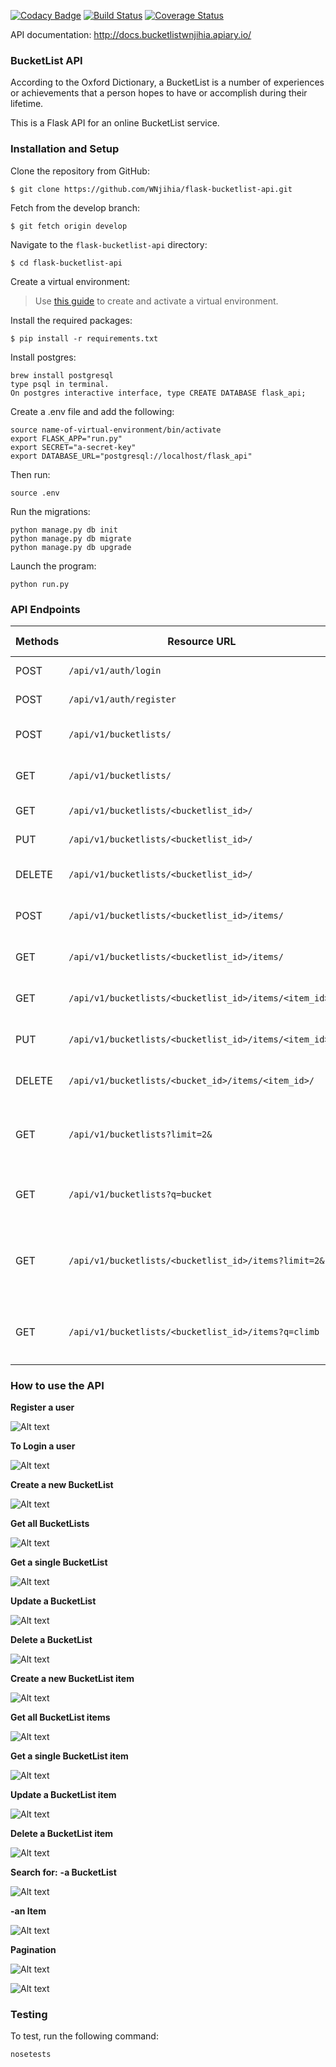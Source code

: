 [![Codacy Badge](https://api.codacy.com/project/badge/Grade/93600bb65a2d4e51b0659003115ea6d6)](https://www.codacy.com/app/WNjihia/flask-bucketlist-api?utm_source=github.com&utm_medium=referral&utm_content=WNjihia/flask-bucketlist-api&utm_campaign=badger)
[![Build Status](https://travis-ci.org/WNjihia/flask-bucketlist-api.svg?branch=develop)](https://travis-ci.org/WNjihia/flask-bucketlist-api)
[![Coverage Status](https://coveralls.io/repos/github/WNjihia/flask-bucketlist-api/badge.svg?branch=develop)](https://coveralls.io/github/WNjihia/flask-bucketlist-api?branch=develop)

API documentation: http://docs.bucketlistwnjihia.apiary.io/

### BucketList API

According to the Oxford Dictionary, a BucketList is a number of experiences or achievements that a person hopes to have or accomplish during their lifetime.

This is a Flask API for an online BucketList service.

### Installation and Setup

Clone the repository from GitHub:
```
$ git clone https://github.com/WNjihia/flask-bucketlist-api.git
```

Fetch from the develop branch:
```
$ git fetch origin develop
```

Navigate to the `flask-bucketlist-api` directory:
```
$ cd flask-bucketlist-api
```

Create a virtual environment:
> Use [this guide](http://docs.python-guide.org/en/latest/dev/virtualenvs/) to create and activate a virtual environment.

Install the required packages:
```
$ pip install -r requirements.txt

```

Install postgres:
```
brew install postgresql
type psql in terminal.
On postgres interactive interface, type CREATE DATABASE flask_api;
```

Create a .env file and add the following:
```
source name-of-virtual-environment/bin/activate
export FLASK_APP="run.py"
export SECRET="a-secret-key"
export DATABASE_URL="postgresql://localhost/flask_api"
```

Then run:
```
source .env
```

Run the migrations:
```
python manage.py db init
python manage.py db migrate
python manage.py db upgrade
```

Launch the program:
```
python run.py
```

### API Endpoints

| Methods | Resource URL | Description | Public Access |
| ---- | ------- | --------------- | ------ |
|POST| `/api/v1/auth/login` | Logs a user in| TRUE |
|POST| `/api/v1/auth/register` |  Register a user | TRUE |
|POST| `/api/v1/bucketlists/` | Create a new bucket list | FALSE |
|GET| `/api/v1/bucketlists/` | List all the created bucket lists | FALSE |
|GET| `/api/v1/bucketlists/<bucketlist_id>/` | Get single bucket list | FALSE |
|PUT| `/api/v1/bucketlists/<bucketlist_id>/` | Update this bucket list | FALSE |
|DELETE| `/api/v1/bucketlists/<bucketlist_id>/` | Delete this single bucket list | FALSE |
|POST| `/api/v1/bucketlists/<bucketlist_id>/items/` | Create a new item in bucket list | FALSE |
|GET| `/api/v1/bucketlists/<bucketlist_id>/items/` | List items in this bucket list | FALSE |
|GET| `/api/v1/bucketlists/<bucketlist_id>/items/<item_id>/` | Get single bucket list item | FALSE |
|PUT|`/api/v1/bucketlists/<bucketlist_id>/items/<item_id>/` | Update a bucket list item | FALSE |
|DELETE|`/api/v1/bucketlists/<bucket_id>/items/<item_id>/` | Delete an item in a bucket list | FALSE |
|GET| `/api/v1/bucketlists?limit=2&` | Pagination to get 2 bucket list records per page | FALSE |
|GET| `/api/v1/bucketlists?q=bucket` | Search for bucket lists with name like ```bucket``` | FALSE |
|GET| `/api/v1/bucketlists/<bucketlist_id>/items?limit=2&` | Pagination to get 2 bucketlist item records per page | FALSE |
|GET| `/api/v1/bucketlists/<bucketlist_id>/items?q=climb` | Search for bucketlist items with name like ```climb``` | FALSE |

### How to use the API

**Register a user**

![Alt text](https://image.ibb.co/gsQT4a/Screen_Shot_2017_07_10_at_14_34_15.png)

**To Login a user**

![Alt text](https://image.ibb.co/csyTLF/Screen_Shot_2017_07_10_at_12_31_28.png)

**Create a new BucketList**

![Alt text](https://image.ibb.co/dbq9cv/Screen_Shot_2017_07_10_at_14_39_18.png)

**Get all BucketLists**

![Alt text](https://image.ibb.co/gEhAZa/Screen_Shot_2017_07_10_at_12_35_12.png)

**Get a single BucketList**

![Alt text](https://image.ibb.co/cwy1qF/Screen_Shot_2017_07_10_at_14_43_33.png)

**Update a BucketList**

![Alt text](https://image.ibb.co/g0jDnv/Screen_Shot_2017_07_10_at_12_34_35.png)

**Delete a BucketList**

![Alt text](https://image.ibb.co/jmhYnv/Screen_Shot_2017_07_10_at_12_34_59.png)

**Create a new BucketList item**

![Alt text](https://image.ibb.co/jjFa0F/Screen_Shot_2017_07_10_at_12_36_39.png)

**Get all BucketList items**

![Alt text](https://image.ibb.co/j0iRqF/Screen_Shot_2017_07_10_at_12_36_53.png)

**Get a single BucketList item**

![Alt text](https://image.ibb.co/mhC5Hv/Screen_Shot_2017_07_10_at_14_42_10.png)

**Update a BucketList item**

![Alt text](https://image.ibb.co/ifFvja/Screen_Shot_2017_07_10_at_12_37_50.png)

**Delete a BucketList item**

![Alt text](https://image.ibb.co/e6pAHv/Screen_Shot_2017_07_10_at_12_38_13.png)

**Search for:**
 **-a BucketList**

![Alt text](https://image.ibb.co/fnYvHv/Screen_Shot_2017_07_10_at_14_36_31.png)

 **-an Item**

![Alt text](https://image.ibb.co/imZfja/Screen_Shot_2017_07_10_at_14_35_56.png)

**Pagination**

![Alt text](https://image.ibb.co/kPcYnv/Screen_Shot_2017_07_10_at_12_33_08.png)

![Alt text](https://image.ibb.co/f3dHEa/Screen_Shot_2017_07_10_at_12_33_24.png)

### Testing

To test, run the following command:
```
nosetests
```
